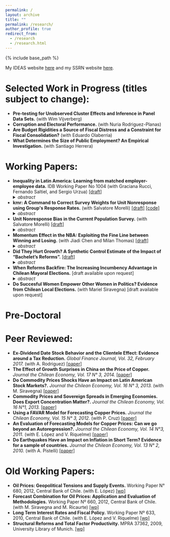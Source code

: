 ```yaml
---
permalink: /
layout: archive
title: ""
permalink: /research/
author_profile: true
redirect_from:
  - /research
  - /research.html
---
```


{% include base_path %}

My IDEAS website [here](https://ideas.repec.org/f/pmu357.html) and my SSRN website [here](https://papers.ssrn.com/sol3/cf_dev/AbsByAuth.cfm?per_id=1614662).

# Selected Work in Progress (titles subject to change):

* **Pre-testing for Unobserved Cluster Effects and Inference in Panel Data Sets.** (with Wim Vijverberg)
* **Corruption and Electoral Performance.** (with Nuria Rodriguez-Planas)
* **Are Budget Rigidities a Source of Fiscal Distress and a Constraint for Fiscal Consolidation?** (with Eduardo Olaberria)
* **What Determines the Size of Public Employment? An Empirical Investigation.** (with Santiago Herrera)

# Working Papers:

* **Inequality in Latin America: Learning from matched employer-employee data.** IDB Working Paper No 1004 (with Graciana Rucci, Fernando Saltiel, and Sergio Urzua) [[draft]](https://publications.iadb.org/publications/english/document/Wage_Inequality_in_Latin_America_Learning_from_Matched_Employer-Employee_Data_en_en.pdf) <details> <summary> <i> abstract </i> </summary> <p> <div class="panel" style="background-color: #F1F1F1; color: #666; padding: 10px;"> Inequality in Latin America fell substantially in the early 2000s. In this paper, we take advantage of administrative matched employee-employed data in Brazil, Chile and Ecuador to examine whether these inequality trends held in the formal sector, as well. We document a significant decrease in the log variance of earnings in Brazil and Ecuador in the early 2000s, whereas inequality in Chile between 2008 and 2015 remained largely flat. In this context, we find that inequality among salaried workers is largely a between-firm phenomenon across these three countries. We expand on our descriptive analysis and estimate an additive worker and firm fixed effects model to understand the driving factors behind inequality in the region. We find a significant decline in between-firm inequality in Brazil and a modest one in Chile. We last focus our attention on the commodities and manufacturing sectors, which were directly exposed to two large external shocks, the commodity-boom and the “China Shock”. We find an increase in inequality in the former sector accompanied by an reduction in inequality in the latter across the region. </div> </p> </details>
* **kmr: A Command to Correct Survey Weights for Unit Nonresponse using Group's Response Rates.** (with Salvatore Morelli) [[draft]](http://erciomunoz.github.io/files/Draft.pdf) [[code]](https://github.com/erciomunoz/kmr) <details> <summary> <i> abstract </i> </summary> <p> <div class="panel" style="background-color: #F1F1F1; color: #666; padding: 10px;"> This article describes kmr, a Stata command to estimate a micro compliance function using group’s nonresponse rates (2007, Journal of Econometrics 136: 213-235), which can be used to correct survey weights for unit nonresponse. We illustrate the use of kmr with an empirical example using the Current Population Survey and state-level nonresponse rates. </div> </p> </details> 
* **Unit Nonresponse Bias in the Current Population Survey.** (with Salvatore Morelli) [[draft]](http://erciomunoz.github.io/files/Draft_July30.pdf) <details> <summary> <i> abstract </i> </summary> <p> <div class="panel" style="background-color: #F1F1F1; color: #666; padding: 10px;"> Korinek, Mistiaen, and Ravallion 2007 (Journal of Econometrics 136: 213-235) proposes a method to correct the bias generated by unit nonresponse that depends on household characteristics such as income. They make use of CPS data from 1997 to 2004. In this paper we replicate and extend their empirical results, confirming that response probability is strictly dependent on income levels. With one exception, we replicate in a ‘narrow sense’ the set of year-by-year point estimates. In addition, we use data from 1977 to 2018 to extend the previous results along three dimensions. First, we show that the estimated parameters vary in an important way over time, suggesting an increase in the impact of income on survey compliance during the last decade. Second, we find that the best specification changes over time but it often appears to be one that includes a quadratic term on income, which fits with recent evidence of non-monotonicity in response rates of the Current Population Survey. Finally, the adjustment of household survey weights for differential nonresponse resulted in substantial upward adjustments for the Gini index (8.5% on average across years), top income shares (40% on average across years), total
income (8.1% on average across years), and a downward correction in poverty rates (-8.1% on average across years). </div> </p> </details> 
* **Momentum Effect in the NBA: Exploiting the Fine Line between Winning and Losing.** (with Jiadi Chen and Milan Thomas) [[draft]](https://papers.ssrn.com/sol3/papers.cfm?abstract_id=3391748) <details> <summary> <i> abstract </i> </summary> <p> <div class="panel" style="background-color: #F1F1F1; color: #666; padding: 10px;"> Competition in the National Basketball Association takes on two formats in a single season. This provides a pair of fronts on which to test the existence of momentum effects, which have been analyzed extensively in finance and sports. We assess whether a team that wins a match has a higher probability of winning the next match. Since winning is endogenous, we identify the causal effect of winning a game using a regression discontinuity design with NBA data from 1950 to 2018. Like other recent studies, we find evidence of a positive momentum effect in the regular season. In contrast, we find a negative momentum effect for the playoffs. We argue that the tournament design of the playoffs theoretically provides a better set-up to estimate the momentum effect because opponents match up consecutively and repeatedly (allowing us to better control for unobserved factors such as team strength, home-court advantage, and rest time), and that the two parts of the NBA season are not comparable because the incentives of teams and the league shift during the playoffs. Our findings highlight the importance of defining both the nature and domain of momentum, and that, even within a sports league, the existence of momentum depends on context. </div> </p> </details>
* **Did They Hurt Growth? A Synthetic Control Estimate of the Impact of “Bachelet’s Reforms”.** [[draft]](http://erciomunoz.github.io/files/Draft_21Jan2019.pdf) <details> <summary> <i> abstract </i> </summary> <p> <div class="panel" style="background-color: #F1F1F1; color: #666; padding: 10px;"> This paper uses the synthetic control method to estimate the short-term impact on GDP of the reforms implemented between 2014 and 2017 in Chile by the government of President Michelle Bachelet. I find a cumulative fall by the end of 2017 of 13% relative to the synthetic counterfactual. This result is robust to the use of a donor pool that includes economies for which primary commodities are relevant, as well as one that
only includes OECD countries. </div> </p> </details>
* **When Reforms Backfire: The Increasing Incumbency Advantage in Chilean Mayoral Elections.** [draft available upon request] <details> <summary> <i> abstract </i> </summary> <p> <div class="panel" style="background-color: #F1F1F1; color: #666; padding: 10px;"> This paper uses a regression discontinuity design to estimate the causal effect of incumbency status on the probability of winning a mayoral election in Chile. Moreover, it studies how it changed with a reform in the political campaign law that limited advertisement and modified the way in which campaigns were financed to shed some light on some of the potential determinants of this electoral advantage. I find a significant incumbency advantage only after the reform implemented in 2016. For the mayoral elections between 1996 and 2012, I do not find statistically significant advantage but in 2016 election being the incumbent increases significantly the unconditional probability of being elected by 39 percentage points. This finding suggests that the reform benefited the incumbents. </div> </p> </details> 
* **Do Succesful Women Empower Other Women in Politics? Evidence from Chilean Local Elections.** (with Mariel Siravegna) [draft available upon request] 

# Pre-Doctoral
# Peer Reviewed:

* **Ex-Dividend Date Stock Behavior and the Clientele Effect: Evidence around a Tax Reduction.** *Global Finance Journal, Vol. 32, February 2017.* (with A. Rodriguez) [[paper]](http://www.sciencedirect.com/science/article/pii/S1044028316300795)
* **The Effect of Growth Surprises in China on the Price of Copper.** *Journal the Chilean Economy, Vol. 17 N° 3, 2014.* [[paper]](http://si2.bcentral.cl/public/pdf/revista-economia/2014/dic/recv17n3dic2014-pp110-123.pdf)
* **Do Commodity Prices Shocks Have an Impact on Latin American Stock Markets?.** *Journal the Chilean Economy, Vol. 16 N° 3, 2013.* (with M. Siravegna) [[paper]](http://si2.bcentral.cl/public/pdf/revista-economia/2013/dic/recv16n3dic2013pp102-118.pdf)
* **Commodity Prices and Sovereign Spreads in Emerging Economies. Does Export Concentration Matter?.** *Journal the Chilean Economy, Vol. 16 N°1, 2013.* [[paper]](http://si2.bcentral.cl/public/pdf/revista-economia/2013/abr/recv16n1abr2013pp100-121.pdf)
* **Using a FAVAR Model for Forecasting Copper Prices.** *Journal the Chilean Economy, Vol. 15 N° 3, 2012.* (with P. Cruz) [[paper]](http://si2.bcentral.cl/public/pdf/revista-economia/2012/dic/recv15n3dic2012pp84-95.pdf)
* **An Evaluation of Forecasting Models for Copper Prices: Can we go beyond an Autoregression?.** *Journal the Chilean Economy, Vol. 14 N°3, 2011.* (with E. López and V. Riquelme) [[paper]](http://si2.bcentral.cl/public/pdf/revista-economia/2011/dic/recv14n3dic2011pp83-96.pdf)
* **Do Earthquakes Have an Impact on Inflation in Short Term? Evidence for a sample of countries.** *Journal the Chilean Economy, Vol. 13 N° 2, 2010.* (with A. Pistelli) [[paper]](http://si2.bcentral.cl/public/pdf/revista-economia/2010/ago/recv13n2ago2010pp113-127.pdf)

#  Old Working Papers:

* **Oil Prices: Geopolitical Tensions and Supply Events.** Working Paper N° 680, 2012, Central Bank of Chile. (with E. López) [[wp]](https://ideas.repec.org/p/chb/bcchwp/680.html)
* **Forecast Combination for Oil Prices: Application and Evaluation of Methodologies.** Working Paper Nº 660, 2012, Central Bank of Chile. (with M. Siravegna and M. Ricaurte) [[wp]](https://ideas.repec.org/p/chb/bcchwp/660.html)
* **Long Term Interest Rates and Fiscal Policy.** Working Paper Nº 633, 2010, Central Bank of Chile. (with E. López and V. Riquelme) [[wp]](https://ideas.repec.org/p/chb/bcchwp/633.html)
* **Structural Reforms and Total Factor Productivity.** MPRA 37362, 2009, University Library of Munich. [[wp]](https://ideas.repec.org/p/pra/mprapa/37362.html)

